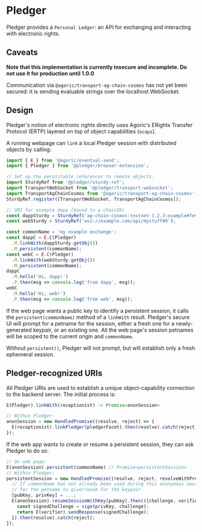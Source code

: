 # Pledger

Pledger provides a `Personal Ledger`: an API for exchanging and interacting with electronic rights.

## Caveats

**Note that this implementation is currently insecure and incomplete.  Do not use it for production until 1.0.0**

Communication via `@agoric/transport-ag-chain-cosmos` has not yet been secured: it is sending evaluable strings over the localhost WebSocket.

## Design

Pledger's notion of electronic rights directly uses Agoric's ERights Transfer Protocol (ERTP) layered on top of object capabilities (`ocaps`).

A running webpage can `link` a local Pledger session with distributed objects by calling:

```js
import { E } from '@agoric/eventual-send';
import { Pledger } from '@pledger/browser-extension';

// Set up the persistable references to remote objects.
import SturdyRef from '@pledger/sturdy-ref';
import TransportWebSocket from '@pledger/transport-websocket';
import TransportAgChainCosmos from '@agoric/transport-ag-chain-cosmos';
SturdyRef.register([TransportWebSocket, TransportAgChainCosmos]);

// URI for example dapp (bound to a chainID)
const dappSturdy = SturdyRef('ag-chain-cosmos:testnet-1.2.3:example#fe99');
const webSturdy = SturdyRef('wss://example.com/api/mystuff#0');

const commonName = 'my example exchange';
const dappC = E.C(Pledger)
  .M.linkWith(dappSturdy.getObj())
  .M.persistent(commonName);
const webC = E.C(Pledger)
  .M.linkWith(webSturdy.getObj())
  .M.persistent(commonName);
dappC
  .M.hello('Hi, dapp!')
  .P.then(msg => console.log('from dapp', msg));
webC
  .M.hello('Hi, web!')
  .P.then(msg => console.log('from web', msg));
```

If the web page wants a public key to identify a persistent session, it calls the `persistent(commonName)` method of a `linkWith` result.  Pledger's secure UI will prompt for a petname for the session, either a fresh one for a newly-generated keypair, or an existing one.  All the web page's session petnames will be scoped to the current origin and `commonName`.

Without `persistent()`, Pledger will not prompt, but will establish only a fresh ephemeral session.

## Pledger-recognized URIs

All Pledger URIs are used to establish a unique object-capability connection to the backend server.  The initial process is:

```js
E(Pledger).linkWith(receptionist) -> Promise<anonSession>

// Within Pledger:
anonSession = new HandledPromise((resolve, reject) => {
  E(receptionist).linkPledger(pledgerFacet).then(resolve).catch(reject);
});
```

If the web app wants to create or resume a persistent session, they can ask Pledger to do so:

```js
// On web page:
E(anonSession).persistent(commonName) // Promise<persistentSession>
// Within Pledger:
persistentSession = new HandledPromise((resolve, reject, resolveWithPresence) => {
  // If commonName has not already been used during this anonymous session, prompt the user
  // for the petname to give/reuse for the keypair.
  [pubKey, privKey] = ...;
  E(anonSession).resumeSessionWithKey(pubKey).then(({challenge, verifier}) => {
    const signedChallenge = sign(privKey, challenge);
    return E(verifier).sendResponse(signedChallenge);
  }).then(resolve).catch(reject);
});
```

